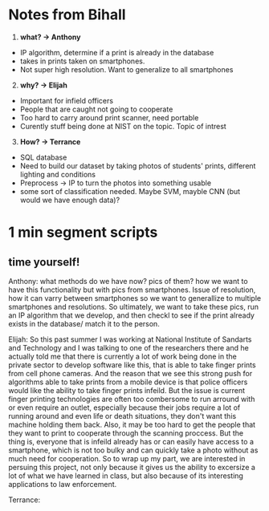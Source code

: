 # Notes from Bihall

1) **what? -> Anthony**
  - IP algorithm, determine if a print is already in the database
  - takes in prints taken on smartphones.  
  - Not super high resolution. Want to generalize to all smartphones
  
2) **why? -> Elijah**
  - Important for infield officers
  - People that are caught not going to cooperate
  - Too hard to carry around print scanner, need portable
  - Curently stuff being done at NIST on the topic.  Topic of intrest

3) **How? -> Terrance**
  - SQL database
  - Need to build our dataset by taking photos of students' prints, different lighting and conditions
  - Preprocess -> IP to turn the photos into something usable
  - some sort of classification needed.  Maybe SVM, mayble CNN (but would we have enough data)?
  
# 1 min segment scripts
## time yourself!

Anthony:  what methods do we have now?  pics of them? how we want to have this functionality but with pics from smartphones. Issue of resolution, how it can varry between smartphones so we want to generallize to multiple smartphones and resolutions. So ultimately, we want to take these pics, run an IP algorithm that we develop, and then checkl to see if the print already exists in the database/ match it to the person.

Elijah: So this past summer I was working at National Institute of Sandarts and Technology and I was talking to one of the researchers there and he actually told me that there is currently a lot of work being done in the private sector to develop software like this, that is able to  take finger prints from cell phone cameras.  And the reason that we see this strong push for algorithms able to take prints from a mobile device is that police officers would like the ability to take finger prints infeild. But the issue is current finger printing technologies are often too combersome to run arround with or even require an outlet, especially because their jobs require a lot of running around and even life or death situations, they don't want this machine holding them back. Also, it may be too hard to get the people that they want to print to cooperate through the scanning proccess.  But the thing is, everyone that is infeild already has or can easily have access to a smartphone, which is not too bulky and can quickly take a photo without as much need for cooperation. So to wrap up my part, we are interested in persuing this project, not only because it gives us the ability to excersize a lot of what we have learned in class, but also because of its interesting applications to law enforcement.

Terrance:
